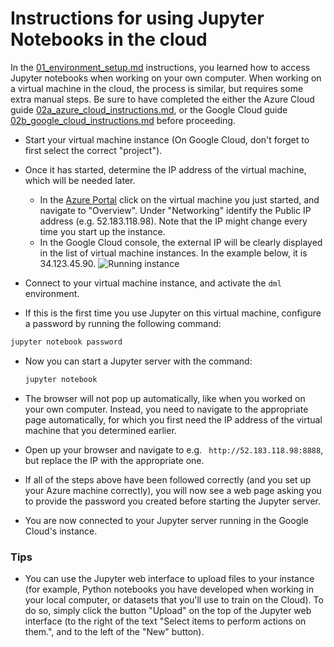 # Instructions for using Jupyter Notebooks in the cloud
In the [01_environment_setup.md](01_environment_setup.md) instructions, you learned how to access Jupyter notebooks when working on your own computer. When working on a virtual machine in the cloud, the process is similar, but requires some extra manual steps. Be sure to have completed the either the Azure Cloud guide [02a_azure_cloud_instructions.md](02a_azure_cloud_instructions.md), or the Google Cloud guide [02b_google_cloud_instructions.md](02b_google_cloud_instructions.md) before proceeding.

- Start your virtual machine instance (On Google Cloud, don't forget to first select the correct "project").

- Once it has started, determine the IP address of the virtual machine, which will be needed later.
  - In the [Azure Portal](http://portal.azure.com/) click on the virtual machine you just started, and navigate to "Overview". Under "Networking" identify the Public IP address (e.g. 52.183.118.98). Note that the IP might change every time you start up the instance.
  - In the Google Cloud console, the external IP will be clearly displayed in the list of virtual machine instances. In the example below, it is 34.123.45.90.
![Running instance](figs/running-vm-instance.png)

- Connect to your virtual machine instance, and activate the `dml` environment.

- If this is the first time you use Jupyter on this virtual machine, configure a password by running the following command:

```bash
jupyter notebook password
```

- Now you can start a Jupyter server with the command:

  ```bash
  jupyter notebook
  ```

- The browser will not pop up automatically, like when you worked on your own computer. Instead, you need to navigate to the appropriate page automatically, for which you first need the IP address of the virtual machine that you determined earlier.

- Open up your browser and navigate to e.g. `
http://52.183.118.98:8888`, but replace the IP with the appropriate one.

- If all of the steps above have been followed correctly (and you set up your Azure machine correctly), you will now see a web page asking you to provide the password you created before starting the Jupyter server.

- You are now connected to your Jupyter server running in the Google Cloud's instance.

### Tips

- You can use the Jupyter web interface to upload files to your instance (for example, Python notebooks you have developed when working in your local computer, or datasets that you'll use to train on the Cloud). To do so, simply click the button "Upload" on the top of the Jupyter web interface (to the right of the text "Select items to perform actions on them.", and to the left of the "New" button).
